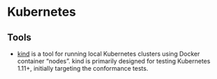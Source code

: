 # Kubernetes

## Tools

- [kind](https://kind.sigs.k8s.io/) is a tool for running local Kubernetes clusters using Docker container “nodes”. kind is primarily designed for testing Kubernetes 1.11+, initially targeting the conformance tests.
